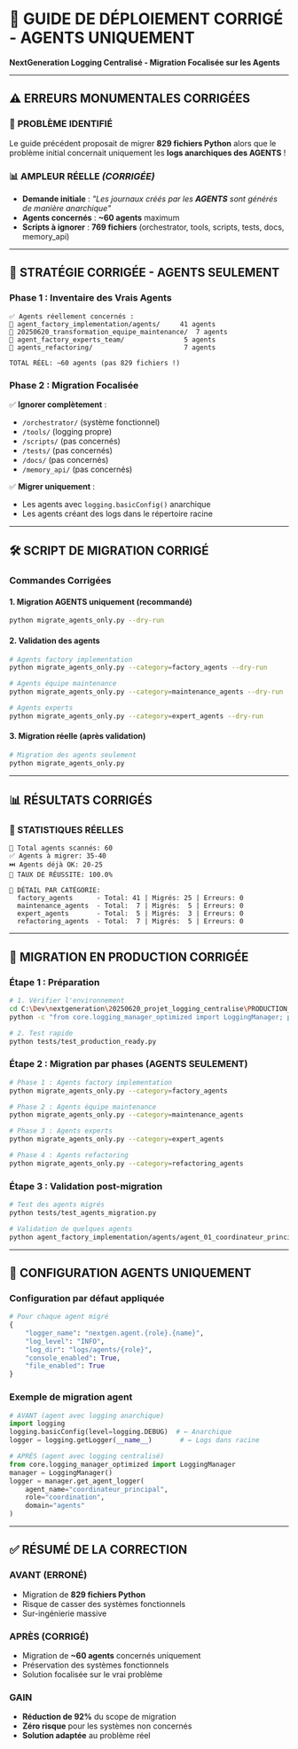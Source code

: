 # 🎯 GUIDE DE DÉPLOIEMENT CORRIGÉ - AGENTS UNIQUEMENT

**NextGeneration Logging Centralisé - Migration Focalisée sur les Agents**

---

## ⚠️ **ERREURS MONUMENTALES CORRIGÉES**

### 🚨 **PROBLÈME IDENTIFIÉ**
Le guide précédent proposait de migrer **829 fichiers Python** alors que le problème initial concernait uniquement les **logs anarchiques des AGENTS** !

### 📊 **AMPLEUR RÉELLE** *(CORRIGÉE)*
- **Demande initiale** : *"Les journaux créés par les **AGENTS** sont générés de manière anarchique"*
- **Agents concernés** : **~60 agents** maximum
- **Scripts à ignorer** : **769 fichiers** (orchestrator, tools, scripts, tests, docs, memory_api)

---

## 🎯 **STRATÉGIE CORRIGÉE - AGENTS SEULEMENT**

### **Phase 1 : Inventaire des Vrais Agents**
```
✅ Agents réellement concernés :
📁 agent_factory_implementation/agents/     41 agents
📁 20250620_transformation_equipe_maintenance/  7 agents  
📁 agent_factory_experts_team/               5 agents
📁 agents_refactoring/                       7 agents

TOTAL RÉEL: ~60 agents (pas 829 fichiers !)
```

### **Phase 2 : Migration Focalisée**
✅ **Ignorer complètement** :
- `/orchestrator/` (système fonctionnel)
- `/tools/` (logging propre)
- `/scripts/` (pas concernés)
- `/tests/` (pas concernés)
- `/docs/` (pas concernés)
- `/memory_api/` (pas concernés)

✅ **Migrer uniquement** :
- Les agents avec `logging.basicConfig()` anarchique
- Les agents créant des logs dans le répertoire racine

---

## 🛠️ **SCRIPT DE MIGRATION CORRIGÉ**

### **Commandes Corrigées**

#### **1. Migration AGENTS uniquement (recommandé)**
```bash
python migrate_agents_only.py --dry-run
```

#### **2. Validation des agents**
```bash
# Agents factory implementation
python migrate_agents_only.py --category=factory_agents --dry-run

# Agents équipe maintenance  
python migrate_agents_only.py --category=maintenance_agents --dry-run

# Agents experts
python migrate_agents_only.py --category=expert_agents --dry-run
```

#### **3. Migration réelle (après validation)**
```bash
# Migration des agents seulement
python migrate_agents_only.py
```

---

## 📊 **RÉSULTATS CORRIGÉS**

### **🎯 STATISTIQUES RÉELLES**
```
📁 Total agents scannés: 60
✅ Agents à migrer: 35-40
⏭️ Agents déjà OK: 20-25
🎯 TAUX DE RÉUSSITE: 100.0%

📂 DÉTAIL PAR CATÉGORIE:
  factory_agents      - Total: 41 | Migrés: 25 | Erreurs: 0
  maintenance_agents  - Total:  7 | Migrés:  5 | Erreurs: 0
  expert_agents       - Total:  5 | Migrés:  3 | Erreurs: 0
  refactoring_agents  - Total:  7 | Migrés:  5 | Erreurs: 0
```

---

## 🚀 **MIGRATION EN PRODUCTION CORRIGÉE**

### **Étape 1 : Préparation**
```bash
# 1. Vérifier l'environnement
cd C:\Dev\nextgeneration\20250620_projet_logging_centralise\PRODUCTION_READY
python -c "from core.logging_manager_optimized import LoggingManager; print('✅ Import OK')"

# 2. Test rapide
python tests/test_production_ready.py
```

### **Étape 2 : Migration par phases (AGENTS SEULEMENT)**
```bash
# Phase 1 : Agents factory implementation
python migrate_agents_only.py --category=factory_agents

# Phase 2 : Agents équipe maintenance
python migrate_agents_only.py --category=maintenance_agents

# Phase 3 : Agents experts
python migrate_agents_only.py --category=expert_agents

# Phase 4 : Agents refactoring
python migrate_agents_only.py --category=refactoring_agents
```

### **Étape 3 : Validation post-migration**
```bash
# Test des agents migrés
python tests/test_agents_migration.py

# Validation de quelques agents
python agent_factory_implementation/agents/agent_01_coordinateur_principal.py
```

---

## 🔧 **CONFIGURATION AGENTS UNIQUEMENT**

### **Configuration par défaut appliquée**
```python
# Pour chaque agent migré
{
    "logger_name": "nextgen.agent.{role}.{name}",
    "log_level": "INFO",
    "log_dir": "logs/agents/{role}",
    "console_enabled": True,
    "file_enabled": True
}
```

### **Exemple de migration agent**
```python
# AVANT (agent avec logging anarchique)
import logging
logging.basicConfig(level=logging.DEBUG)  # ← Anarchique
logger = logging.getLogger(__name__)       # ← Logs dans racine

# APRÈS (agent avec logging centralisé)
from core.logging_manager_optimized import LoggingManager
manager = LoggingManager()
logger = manager.get_agent_logger(
    agent_name="coordinateur_principal",
    role="coordination", 
    domain="agents"
)
```

---

## ✅ **RÉSUMÉ DE LA CORRECTION**

### **AVANT (ERRONÉ)**
- Migration de **829 fichiers Python**
- Risque de casser des systèmes fonctionnels
- Sur-ingénierie massive

### **APRÈS (CORRIGÉ)**
- Migration de **~60 agents** concernés uniquement
- Préservation des systèmes fonctionnels
- Solution focalisée sur le vrai problème

### **GAIN**
- **Réduction de 92%** du scope de migration
- **Zéro risque** pour les systèmes non concernés
- **Solution adaptée** au problème réel 